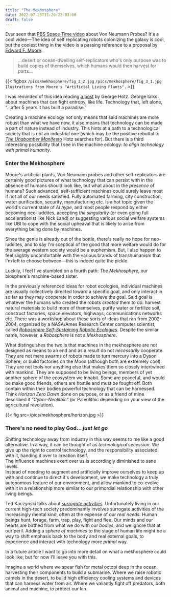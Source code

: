 ```yaml
---
title: "The Mekhosphere"
date: 2022-07-25T11:26:22-03:00
draft: false
---
```


Ever seen that [PBS Space Time video](https://youtu.be/watch?v=4H55wybU3rI)
about Von Neumann Probes? It's a cool video&#8212;The idea of self replicating
robots colonizing the galaxy is cool, but the coolest thing in the video
is a passing reference to a proposal by
[Edward F. Moore](http://www.molecularassembler.com/KSRM/3.1.htm):

> &#8230;desert or ocean-dwelling self-replicators who's only purpose was to build
> copies of themselves, which humans would then harvest for parts&#8230;

{{< figbox
`/pics/mekhosphere/fig_3_2.jpg`
`/pics/mekhosphere/fig_3_1.jpg`
`Ilustrations from Moore's "Artificial Living Plants".` >}}

I was reminded of this idea reading
[a post](https://geohot.github.io/blog/jekyll/update/2021/04/25/a-machine-ecology.html)
by George Hotz.
George talks about machines that can fight entropy, like life. Technology that,
left alone, &ldquo;&#8230;after 5 years it has built a paradise.&rdquo;

Creating a machine ecology not only means that said machines are more robust
than what we have now, it also means that technology can be made a part of nature
instead of industry. This hints at a path to a technological society that is _not_
an industrial one (which may be the positive rebuttal to
[_The Unabomber Manifesto_](https://www.unabombermanifesto.net/)
Hotz searches for). But there is a third interesting possibility that I see
in the machine ecology: _to align technology with primal humanity_.

### Enter the Mekhosphere

Moore's artificial plants, Von Neumann probes and other self-replicators are
certainly good pictures of what technology that can persist with in the absence of
humans should look like, but what about in the _presence_ of humans? Such advanced,
self-sufficient machines could surely leave most if not all of our needs
satisfied. Fully automated farming, city construction, water purification,
security, manufacturing etc. is a hot topic given the world's current state of
_AI hype_, and most people respond by either becoming neo-luddites, accepting
_the singularity_ (or even going full accelerationist like Nick Land)
or suggesting various social welfare systems like UBI to cope with the social
upheaval that is likely to arise from everything being done by machines.

Since the genie is already out of the bottle, there's really no hope for neo-luddites,
and to say I'm sceptical of the good that more welfare would do for the average western
society would be a euphemism. But, I also happen to feel slightly uncomfortable with
the various brands of transhumanism that I'm left to choose between&#8212;this is indeed
quite the pickle.

Luckily, I feel I've stumbled on a fourth path: _The Mekhosphere_, our biosphere's
machine-based sister.

In the previously referenced ideas for robot ecologies, individual machines
are usually collectively directed toward a specific goal, and only interact
in so far as they may cooperate in order to achieve the goal. Said goal is
whatever the humans who created the robots _created_ them to do: harvest
natural materials to build more of themselves, purify water or fertilize soil,
construct factories, space elevators, highways, communications networks etc.
There was a workshop about these sorts of ideas that ran from 2002-2004,
organized by a NASA/Ames Research Center computer scientist,
called
[_Robosphere Self-Sustaining Robotic Ecologies_](http://www.molecularassembler.com/KSRM/3.26.htm).
Despite the similar name, however, a _Robosphere_ is not a _Mekhosphere_.

What distinguishes the two is that machines in the mekhosphere are not designed
as means to an end and as a result do not _necessarily_ cooperate. They are not
mere swarms of robots made to turn mercury into a Dyson Sphere, or build
factories on the Moon (although both are extremely cool). They are not tools
nor anything else that makes them so closely intertwined with mankind. They are
supposed to be living beings, members of yet another sphere of the ecosystem we
inhabit. Some are peaceful, and would be make good friends, others are hostile
and must be fought off. Both contain within their bodies powerful technology
that can be harnessed. Think _Horizon Zero Dawn_ done on purpose, or as a
friend of mine described it &ldquo;_Cyber-Neolithic_&rdquo; (or Paleolithic
depending on your view of the agricultural revolution).

<!-- TODO find a better image of people hunting robots with spears -->
{{< fig src=/pics/mekhosphere/horizon.jpg >}}

### There's no need to play God&#8230; _just let go_

Shifting technology away from industry in this way seems to me like a good
alternative. In a way, it can be thought of as _technological secession_. We
give up the right to control technology, and the responsibility associated with
it, handing it over to creation itself.  
The influence machines exert over us is accordingly diminished to sane levels.  
Instead of needing to augment and artificially improve ourselves to keep up
with and continue to direct it's development, we make technology a truly
autonomous feature of our environment, and allow mankind to co-evolve with it in
a relationship more similar to our primordial relationship with other living beings.

Ted Kaczynski talks about
[_surrogate activities_](https://medium.com/chris-messina/surrogate-activities-the-power-process-16203dda87).
Unfortunately living in our current high-tech society predominantly involves
surrogate activities of the increasingly mental kind, often at the expense of
our _real needs_. Human beings hunt, forage, farm, trap, play, fight and flee. Our
minds and our hearts are birthed from what we do with our _bodies_, and we
ignore that at our peril. Adding a _sphere of machines_ to the stage of human
life might be a way to shift emphasis back to the body and real external goals,
to experience and interact with technology more _primal_ way.

In a future article I want to go into more detail on what a mekhosphere could look
like, but for now I'll leave you with this.

Imagine a world where we spear fish for metal octopi deep in the ocean,
harvesting their components to build a submarine. Where we raise robotic camels
in the desert, to build high efficiency cooling systems and devices that can
harness water from air. Where we valiantly fight off predators, both animal and
machine, to protect our kin.
